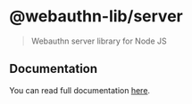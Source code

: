 # @webauthn-lib/server

> Webauthn server library for Node JS

## Documentation

You can read full documentation [here](https://adenov.id/webauthn-lib/).
